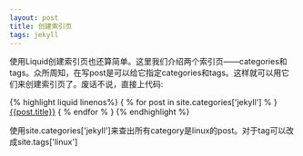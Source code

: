 ```yaml
---
layout: post
title: 创建索引页
tags: jekyll
---
```


使用Liquid创建索引页也还算简单。这里我们介绍两个索引页——categories和tags。众所周知，在写post是可以给它指定categories和tags。这样就可以用它们来创建索引页了。废话不说，直接上代码:

{% highlight liquid linenos%}
{ % for post in site.categories['jekyll'] % }
<a href="{{post.url | absolute_url}}">{{post.title}}</a>
{ % endfor % }
{% endhighlight %}

使用site.categories['jekyll']来查出所有category是linux的post。对于tag可以改成site.tags['linux']

